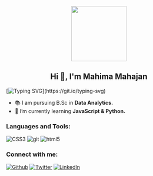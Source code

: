 <div id="header" align="center">
  <img src=https://media.tenor.com/itjFesV8_RUAAAAi/soulja-boy-pepe.gif width="150"/>
</div>

<h2 align="center">Hi 👋, I'm Mahima Mahajan</h2>

[![Typing SVG](https://readme-typing-svg.herokuapp.com?duration=10000&center=true&vCenter=true&width=1000&height=30&lines=Welcome+to+my+Github+profile!)](https://git.io/typing-svg)

- 📚 I am pursuing B.Sc in **Data Analytics.**
- 🌱 I’m currently learning **JavaScript & Python.**

<h3 align="left">Languages and Tools:</h3>
<p>
  <img alt="CSS3" src="https://img.shields.io/badge/-CSS-007ACC?style=flat-square&logo=CSS3&logoColor=white" />
  <img alt="git" src="https://img.shields.io/badge/-Git-F05032?style=flat-square&logo=git&logoColor=white" />
  <img alt="html5" src="https://img.shields.io/badge/-HTML5-E34F26?style=flat-square&logo=html5&logoColor=white" />
</p>

<h3 align="left">Connect with me:</h3>
<p><a href="https://github.com/mahima68" target="_blank"><img alt="Github" src="https://img.shields.io/badge/GitHub-%2312100E.svg?&style=for-the-badge&logo=Github&logoColor=white" /></a> <a href="https://twitter.com/_mahima68" target="_blank"><img alt="Twitter" src="https://img.shields.io/badge/twitter-%231DA1F2.svg?&style=for-the-badge&logo=twitter&logoColor=white" /></a> <a href="https://www.linkedin.com/in/mahima-mahajan" target="_blank"><img alt="LinkedIn" src="https://img.shields.io/badge/linkedin-%230077B5.svg?&style=for-the-badge&logo=linkedin&logoColor=white" /></a>
</p>

